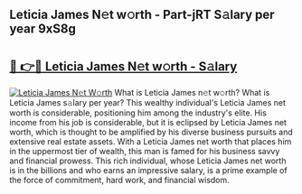 ## Leticia James N𝚎t w𝚘rth - Part-jRT S𝚊lary per year 9xS8g

# <h2><a href="http://gc4j2j.nevu.top/?p=Leticia+James">🔗 👉🔴 Leticia James N𝚎t w𝚘rth - S𝚊lary</a></h2>

[![Leticia James N𝚎t W𝚘rth](https://i.imgur.com/Oavwk0R.jpeg)](http://gc4j2j.nevu.top/?p=Leticia+James)
What is Leticia James n𝚎t w𝚘rth? What is Leticia James s𝚊lary per year?
This wealthy individual's Leticia James net worth is considerable, positioning him among the industry's elite. His income from his job is considerable, but it is eclipsed by Leticia James net worth, which is thought to be amplified by his diverse business pursuits and extensive real estate assets. With a Leticia James net worth that places him in the uppermost tier of wealth, this man is famed for his business savvy and financial prowess. This rich individual, whose Leticia James net worth is in the billions and who earns an impressive salary, is a prime example of the force of commitment, hard work, and financial wisdom.
